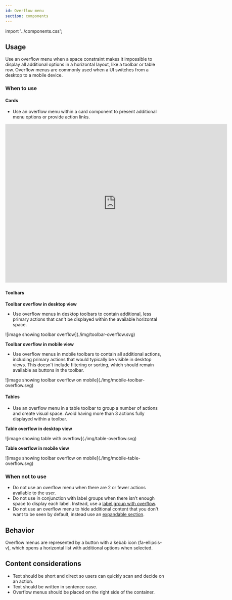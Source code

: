 ```yaml
---
id: Overflow menu
section: components
---
```


import '../components.css';

## Usage 
Use an overflow menu when a space constraint makes it impossible to display all additional options in a horizontal layout, like a toolbar or table row. Overflow menus are commonly used when a UI switches from a desktop to a mobile device. 

### When to use

#### Cards

- Use an overflow menu within a card component to present additional menu options or provide action links.
 
 <div class="ws-docs-content-img">
<iframe style="border: 1px solid rgba(0, 0, 0, 0.1);" width="700" height="500" src="https://embed.figma.com/design/sgafF2ibAiGVW5X2EPEW9T/PatternFly-6--Design-guidelines-assets?node-id=1566-10683&m=dev&embed-host=share" allowfullscreen></iframe>
</div>


#### Toolbars

**Toolbar overflow in desktop view**

- Use overflow menus in desktop toolbars to contain additional, less primary actions that can't be displayed within the available horizontal space.

<div class="ws-docs-content-img">
![image showing toolbar overflow](./img/toolbar-overflow.svg)
</div>

**Toolbar overflow in mobile view**

- Use overflow menus in mobile toolbars to contain all additional actions, including primary actions that would typically be visible in desktop views. This doesn't include filtering or sorting, which should remain available as buttons in the toolbar.

<div class="ws-docs-content-img">
![image showing toolbar overflow on mobile](./img/mobile-toolbar-overflow.svg)
</div>

#### Tables

- Use an overflow menu in a table toolbar to group a number of actions and create visual space. Avoid having more than 3 actions fully displayed within a toolbar.


**Table overflow in desktop view**

<div class="ws-docs-content-img">
![image showing table with overflow](./img/table-overflow.svg)
</div>

**Table overflow in mobile view**

<div class="ws-docs-content-img">
![image showing toolbar overflow on mobile](./img/mobile-table-overflow.svg)
</div>

### When not to use
* Do not use an overflow menu when there are 2 or fewer actions available to the user. 
* Do not use in conjunction with label groups when there isn’t enough space to display each label. Instead, use a [label group with overflow](/components/label#label-group-with-overflow).
* Do not use an overflow menu to hide additional content that you don't want to be seen by default, instead use an [expandable section](/components/expandable-section).  

## Behavior
Overflow menus are represented by a button with a kebab icon (fa-ellipsis-v), which opens a horizontal list with additional options when selected. 

## Content considerations
* Text should be short and direct so users can quickly scan and decide on an action.
* Text  should be written in sentence case.
* Overflow menus should be placed on the right side of the container. 

